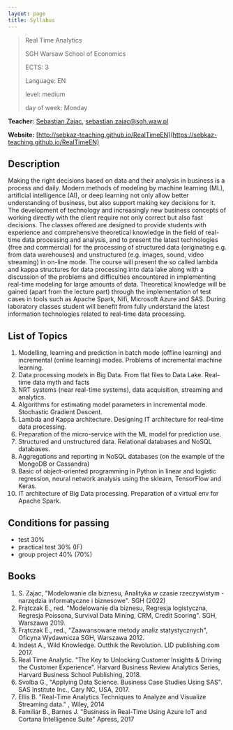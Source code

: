 ```yaml
---
layout: page
title: Syllabus
---
```


> Real Time Analytics
>
> SGH Warsaw School of Economics
>
>
> ECTS: 3
>
> Language: EN
>
> level: medium
>
> day of week: Monday

**Teacher:** [Sebastian Zając](https://sebastianzajac.pl),
  [sebastian.zajac@sgh.waw.pl](mailto:sebastian.zajac@sgh.waw.pl)


**Website:**
  [http://sebkaz-teaching.github.io/RealTimeEN](https://sebkaz-teaching.github.io/RealTimeEN)


## Description

Making the right decisions based on data and their analysis in business is a process and daily. Modern methods of modeling by machine learning (ML), artificial intelligence (AI), or deep learning not only allow better understanding of business, but also support making key decisions for it.
The development of technology and increasingly new business concepts of working directly with the client require not only correct but also fast decisions.
The classes offered are designed to provide students with experience and comprehensive theoretical knowledge in the field of real-time data processing and analysis, and to present the latest technologies (free and commercial) for the processing of structured data (originating e.g. from data warehouses) and unstructured (e.g. images, sound, video streaming) in on-line mode.
The course will present the so called lambda and kappa structures for data processing into data lake along with a discussion of the problems and difficulties encountered in implementing real-time modeling for large amounts of data.
Theoretical knowledge will be gained (apart from the lecture part) through the implementation of test cases in tools such as Apache Spark, Nifi, Microsoft Azure and SAS.
During laboratory classes student will benefit from fully understand the latest information technologies related to real-time data processing.

## List of Topics

1.  Modelling, learning and prediction in batch mode (offline learning) and incremental (online learning) modes. Problems of incremental machine learning.
2.  Data processing models in Big Data. From flat files to Data Lake. Real-time data myth and facts
3.  NRT systems (near real-time systems), data acquisition, streaming and analytics.
4.  Algorithms for estimating model parameters in incremental mode. Stochastic Gradient Descent.
5.  Lambda and Kappa architecture. Designing IT architecture for real-time data processing.
6.  Preparation of the micro-service with the ML model for prediction use.
7.  Structured and unstructured data. Relational databases and NoSQL databases.
8.  Aggregations and reporting in NoSQL databases (on the example of the MongoDB or Cassandra)
9.  Basic of object-oriented programming in Python in linear and logistic regression, neural network analysis using the sklearn, TensorFlow and Keras.
10. IT architecture of Big Data processing. Preparation of a virtual env for Apache Spark.


## Conditions for passing

- test 30%
- practical test 30% (IF)
- group project 40% (70%)

## Books

1. S. Zajac, "Modelowanie dla biznesu, Analityka w czasie rzeczywistym - narzędzia informatyczne i biznesowe". SGH (2022)
1. Frątczak E., red. "Modelowanie dla biznesu, Regresja logistyczna, Regresja Poissona, Survival Data Mining, CRM, Credit Scoring". SGH, Warszawa 2019.
2. Frątczak E., red., "Zaawansowane metody analiz statystycznych", Oficyna Wydawnicza SGH, Warszawa 2012.
5. Indest A., Wild Knowledge. Outthik the Revolution. LID publishing.com 2017.
6. Real Time Analytic. "The Key to Unlocking Customer Insights & Driving the Customer Experience". Harvard Business Review Analytics Series, Harvard Business School Publishing, 2018.
7. Svolba G., "Applying Data Science. Business Case Studies Using SAS". SAS Institute Inc., Cary NC, USA, 2017.
8. Ellis B. "Real-Time Analytics Techniques to Analyze and Visualize Streaming data." , Wiley, 2014
9. Familiar B., Barnes J. "Business in Real-Time Using Azure IoT and Cortana Intelligence Suite" Apress, 2017
